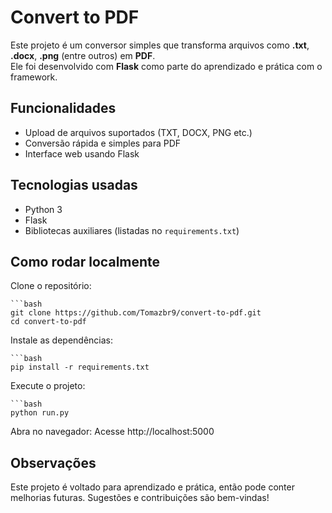 # Convert to PDF

Este projeto é um conversor simples que transforma arquivos como **.txt**, **.docx**, **.png** (entre outros) em **PDF**.  
Ele foi desenvolvido com **Flask** como parte do aprendizado e prática com o framework.

## Funcionalidades

- Upload de arquivos suportados (TXT, DOCX, PNG etc.)
- Conversão rápida e simples para PDF
- Interface web usando Flask

## Tecnologias usadas

- Python 3
- Flask
- Bibliotecas auxiliares (listadas no `requirements.txt`)

## Como rodar localmente

Clone o repositório:

    ```bash
    git clone https://github.com/Tomazbr9/convert-to-pdf.git
    cd convert-to-pdf

Instale as dependências:

    ```bash
    pip install -r requirements.txt

Execute o projeto:

    ```bash
    python run.py

Abra no navegador:
Acesse http://localhost:5000

## Observações
Este projeto é voltado para aprendizado e prática, então pode conter melhorias futuras.
Sugestões e contribuições são bem-vindas!